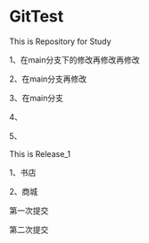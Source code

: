 # GitTest
This is Repository for Study

1、在main分支下的修改再修改再修改

2、在main分支再修改

3、在main分支

4、

5、



This is Release_1

1、书店

2、商城

第一次提交

第二次提交

